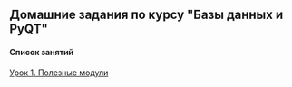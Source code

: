 ## Домашние задания по курсу "Базы данных и PyQT"
#### Список занятий

[Урок 1. Полезные модули](https://github.com/Dr0nx/dbpyqt/tree/lesson_1/lesson_1/) <br>